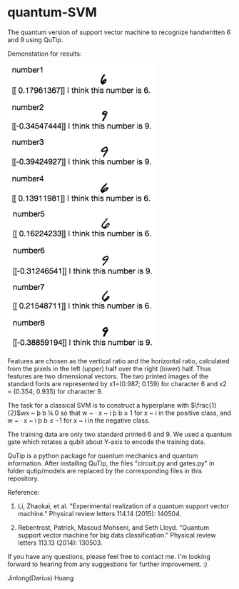 # quantum-SVM
The quantum version of support vector machine to recognize handwritten 6 and 9 using QuTip.

Demonstation for results:

![Alt text](./demo_4.png?raw=true "Title") ![Alt text](./demo_other_4.png?raw=true "Title")

Features are chosen as the vertical ratio and the horizontal ratio, calculated from the pixels in the left (upper) half over the right (lower) half. Thus features are two dimensional vectors. The two printed images of the standard fonts are represented by x1=(0.987; 0.159) for character 6 and x2 = (0.354; 0.935) for character 9.

The task for a classical SVM is to construct a hyperplane with $\frac{1}{2}$wx ~ þ b ¼ 0 so that w ~ · x ~ i þ b ≥ 1 for x ~ i in the positive class, and w ~ · x ~ i þ b ≤ −1 for x ~ i in the negative class.

The training data are only two standard printed 6 and 9. We used a quantum gate which rotates a qubit about Y-axis to encode the training data.

QuTip is a python package for quantum mechanics and quantum information. After installing QuTip, the files "circuit.py and gates.py" in folder qutip/models are replaced by the corresponding files in this repository.

Reference:
1) Li, Zhaokai, et al. "Experimental realization of a quantum support vector machine." Physical review letters 114.14 (2015): 140504.

2) Rebentrost, Patrick, Masoud Mohseni, and Seth Lloyd. "Quantum support vector machine for big data classification." Physical review letters 113.13 (2014): 130503.

If you have any questions, please feel free to contact me. I'm looking forward to hearing from any suggestions for further improvement. :) 

Jinlong(Darius) Huang
